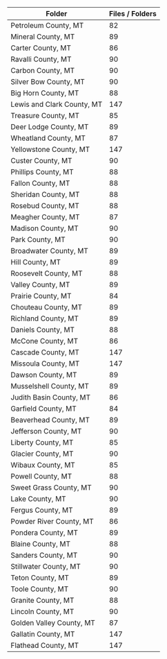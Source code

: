 | Folder                     |   Files / Folders |
|----------------------------|-------------------|
| Petroleum County, MT       |                82 |
| Mineral County, MT         |                89 |
| Carter County, MT          |                86 |
| Ravalli County, MT         |                90 |
| Carbon County, MT          |                90 |
| Silver Bow County, MT      |                90 |
| Big Horn County, MT        |                88 |
| Lewis and Clark County, MT |               147 |
| Treasure County, MT        |                85 |
| Deer Lodge County, MT      |                89 |
| Wheatland County, MT       |                87 |
| Yellowstone County, MT     |               147 |
| Custer County, MT          |                90 |
| Phillips County, MT        |                88 |
| Fallon County, MT          |                88 |
| Sheridan County, MT        |                88 |
| Rosebud County, MT         |                88 |
| Meagher County, MT         |                87 |
| Madison County, MT         |                90 |
| Park County, MT            |                90 |
| Broadwater County, MT      |                89 |
| Hill County, MT            |                89 |
| Roosevelt County, MT       |                88 |
| Valley County, MT          |                89 |
| Prairie County, MT         |                84 |
| Chouteau County, MT        |                89 |
| Richland County, MT        |                89 |
| Daniels County, MT         |                88 |
| McCone County, MT          |                86 |
| Cascade County, MT         |               147 |
| Missoula County, MT        |               147 |
| Dawson County, MT          |                89 |
| Musselshell County, MT     |                89 |
| Judith Basin County, MT    |                86 |
| Garfield County, MT        |                84 |
| Beaverhead County, MT      |                89 |
| Jefferson County, MT       |                90 |
| Liberty County, MT         |                85 |
| Glacier County, MT         |                90 |
| Wibaux County, MT          |                85 |
| Powell County, MT          |                88 |
| Sweet Grass County, MT     |                90 |
| Lake County, MT            |                90 |
| Fergus County, MT          |                89 |
| Powder River County, MT    |                86 |
| Pondera County, MT         |                89 |
| Blaine County, MT          |                88 |
| Sanders County, MT         |                90 |
| Stillwater County, MT      |                90 |
| Teton County, MT           |                89 |
| Toole County, MT           |                90 |
| Granite County, MT         |                88 |
| Lincoln County, MT         |                90 |
| Golden Valley County, MT   |                87 |
| Gallatin County, MT        |               147 |
| Flathead County, MT        |               147 |